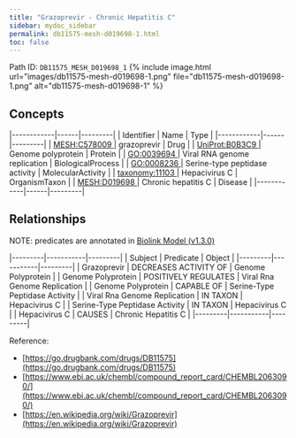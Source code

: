 ```yaml
---
title: "Grazoprevir - Chronic Hepatitis C"
sidebar: mydoc_sidebar
permalink: db11575-mesh-d019698-1.html
toc: false 
---
```



Path ID: `DB11575_MESH_D019698_1`
{% include image.html url="images/db11575-mesh-d019698-1.png" file="db11575-mesh-d019698-1.png" alt="db11575-mesh-d019698-1" %}

## Concepts

|------------|------|---------|
| Identifier | Name | Type    |
|------------|------|---------|
| <a href="https://identifiers.org/MESH:C578009">MESH:C578009 </a> | grazoprevir | Drug |
| <a href="https://identifiers.org/UniProt:B0B3C9">UniProt:B0B3C9 </a> | Genome polyprotein | Protein |
| <a href="https://identifiers.org/GO:0039694">GO:0039694 </a> | Viral RNA genome replication | BiologicalProcess |
| <a href="https://identifiers.org/GO:0008236">GO:0008236 </a> | Serine-type peptidase activity | MolecularActivity |
| <a href="https://identifiers.org/taxonomy:11103">taxonomy:11103 </a> | Hepacivirus C | OrganismTaxon |
| <a href="https://identifiers.org/MESH:D019698">MESH:D019698 </a> | Chronic hepatitis C | Disease |
|------------|------|---------|

## Relationships


NOTE: predicates are annotated in <a href="https://github.com/biolink/biolink-model/releases/tag/v1.3.0">Biolink Model (v1.3.0)</a>

|---------|-----------|---------|
| Subject | Predicate | Object  |
|---------|-----------|---------|
| Grazoprevir | DECREASES ACTIVITY OF | Genome Polyprotein |
| Genome Polyprotein | POSITIVELY REGULATES | Viral Rna Genome Replication |
| Genome Polyprotein | CAPABLE OF | Serine-Type Peptidase Activity |
| Viral Rna Genome Replication | IN TAXON | Hepacivirus C |
| Serine-Type Peptidase Activity | IN TAXON | Hepacivirus C |
| Hepacivirus C | CAUSES | Chronic Hepatitis C |
|---------|-----------|---------|

Reference: 
  - [https://go.drugbank.com/drugs/DB11575](https://go.drugbank.com/drugs/DB11575)
  - [https://www.ebi.ac.uk/chembl/compound_report_card/CHEMBL2063090/](https://www.ebi.ac.uk/chembl/compound_report_card/CHEMBL2063090/)
  - [https://en.wikipedia.org/wiki/Grazoprevir](https://en.wikipedia.org/wiki/Grazoprevir)
